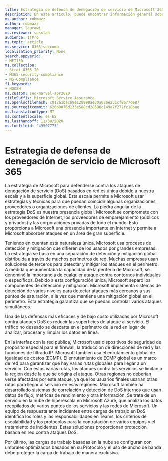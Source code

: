 ```yaml
---
title: Estrategia de defensa de denegación de servicio de Microsoft 365
description: En este artículo, puede encontrar información general sobre la estrategia de defensa de Microsoft para ataques por denegación de servicio (DoS).
ms.author: robmazz
author: robmazz
manager: laurawi
ms.reviewer: sosstah
audience: ITPro
ms.topic: article
ms.service: O365-seccomp
localization_priority: None
search.appverid:
- MET150
ms.collection:
- Strat_O365_IP
- M365-security-compliance
- MS-Compliance
f1.keywords:
- NOCSH
ms.custom: seo-marvel-apr2020
titleSuffix: Microsoft Service Assurance
ms.openlocfilehash: c812a1bacb8e128998ae30a026e231cf8677de87
ms.sourcegitcommit: 626b0076d133e588cd28598c149a7f272fc18bae
ms.translationtype: MT
ms.contentlocale: es-ES
ms.lasthandoff: 11/30/2020
ms.locfileid: "49507773"
---
```

# <a name="microsoft-365-denial-of-service-defense-strategy"></a>Estrategia de defensa de denegación de servicio de Microsoft 365

La estrategia de Microsoft para defenderse contra los ataques de denegación de servicio (DoS) basados en red es única debido a nuestra escala y a la superficie global. Esta escala permite a Microsoft usar estrategias y técnicas para que puedan coincidir algunas organizaciones, proveedores o organizaciones de clientes. La piedra angular de la estrategia DoS es nuestra presencia global. Microsoft se compromete con los proveedores de Internet, los proveedores de emparejamiento (públicos y privados) y las corporaciones privadas de todo el mundo. Esto proporciona a Microsoft una presencia importante en Internet y permite a Microsoft absorber ataques en un área de gran superficie.

Teniendo en cuentan esta naturaleza única, Microsoft usa procesos de detección y mitigación que difieren de los usados por grandes empresas. La estrategia se basa en una separación de detección y mitigación global distribuida a través de muchos perímetros de red. Muchas empresas usan soluciones de terceros para detectar y mitigar los ataques en el perímetro. A medida que aumentaba la capacidad de la periferia de Microsoft, se denominó la importancia de cualquier ataque contra contornos individuales o específicos. Debido a esta configuración única, Microsoft separó los componentes de detección y mitigación. Microsoft implementa sistemas de detección de varios niveles para detectar ataques más cercanos a sus puntos de saturación, a la vez que mantiene una mitigación global en el perímetro. Esta estrategia garantiza que se puedan controlar varios ataques simultáneos.

Una de las defensas más eficaces y de bajo costo utilizadas por Microsoft contra ataques DoS es reducir las superficies de ataque al servicio. El tráfico no deseado se descarta en el perímetro de la red en lugar de analizar, procesar y limpiar los datos en línea.

En la interfaz con la red pública, Microsoft usa dispositivos de seguridad de propósito especial para el firewall, la traducción de direcciones de red y las funciones de filtrado IP. Microsoft también usa el enrutamiento global de igualdad de costos (ECMP). El enrutamiento de ECMP global es un marco de red para garantizar que hay varias rutas globales para llegar a un servicio. Con estas varias rutas, los ataques contra los servicios se limitan a la región desde la que se origina el ataque. Otras regiones no deberían verse afectadas por este ataque, ya que los usuarios finales usarían otras rutas para llegar al servicio en esas regiones. Microsoft también ha desarrollado sistemas de correlación y detección de DoS internos que usan datos de flujo, métricas de rendimiento y otra información. Se trata de un servicio en la nube de hiperescala en Microsoft Azure, que analiza los datos recopilados de varios puntos de los servicios y las redes de Microsoft. Un equipo de respuesta ante incidentes entre cargas de trabajo en DoS identifica los roles y las responsabilidades en Teams, los criterios de escalabilidad y los protocolos para la contratación de varios equipos y el tratamiento de incidentes. Estas soluciones proporcionan protección basada en red contra ataques DoS.

Por último, las cargas de trabajo basadas en la nube se configuran con umbrales optimizados basados en su Protocolo y el uso de ancho de banda debe proteger la carga de trabajo de manera exclusiva.
